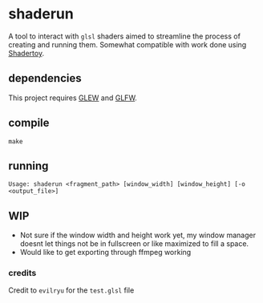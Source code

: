 # shaderun
A tool to interact with `glsl` shaders aimed to streamline the process of
creating and running them. Somewhat compatible with work done using [Shadertoy](https://www.shadertoy.com/).

## dependencies
This project requires [GLEW](https://glew.sourceforge.net/) and [GLFW](https://www.glfw.org/).

## compile
`make`

## running
`Usage: shaderun <fragment_path> [window_width] [window_height] [-o <output_file>]`

## WIP
- Not sure if the window width and height work yet, my window manager doesnt let
  things not be in fullscreen or like maximized to fill a space.
- Would like to get exporting through ffmpeg working


### credits
Credit to `evilryu` for the `test.glsl` file
